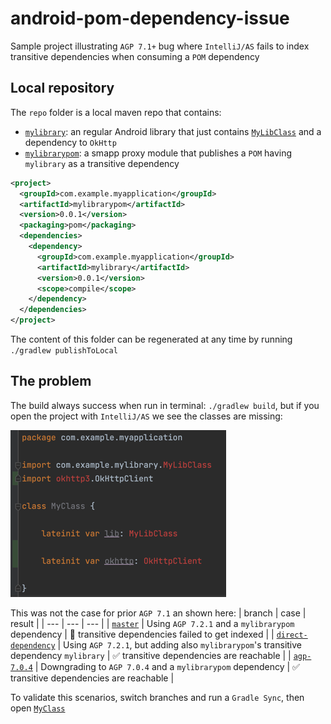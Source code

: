 # android-pom-dependency-issue
Sample project illustrating `AGP 7.1+` bug where `IntelliJ/AS` fails to index transitive dependencies
when consuming a `POM` dependency

## Local repository
The `repo` folder is a local maven repo that contains:
- [`mylibrary`](mylibrary): an regular Android library that just contains [`MyLibClass`](mylibrary/src/main/java/com/example/mylibrary/MyLibClass.kt) and a dependency to `OkHttp`
- [`mylibrarypom`](mylibrarypom): a smapp proxy module that publishes a `POM` having `mylibrary` as a transitive dependency
```xml
<project>
  <groupId>com.example.myapplication</groupId>
  <artifactId>mylibrarypom</artifactId>
  <version>0.0.1</version>
  <packaging>pom</packaging>
  <dependencies>
    <dependency>
      <groupId>com.example.myapplication</groupId>
      <artifactId>mylibrary</artifactId>
      <version>0.0.1</version>
      <scope>compile</scope>
    </dependency>
  </dependencies>
</project>
```

The content of this folder can be regenerated at any time by running `./gradlew publishToLocal`

## The problem
The build always success when run in terminal: `./gradlew build`, but if you open the project with
`IntelliJ/AS` we see the classes are missing:

![missing classes](missing-classes.png)

This was not the case for prior `AGP 7.1` an shown here:
| branch | case | result |
| --- | --- | --- |
| [`master`](../..) | Using `AGP 7.2.1` and a `mylibrarypom` dependency | 🚫 transitive dependencies failed to get indexed |
| [`direct-dependency`](../../compare/direct-dependency) | Using `AGP 7.2.1`, but adding also `mylibrarypom`'s transitive dependency `mylibrary` | ✅ transitive dependencies are reachable |
| [`agp-7.0.4`](../../compare/agp-7.0.4) | Downgrading to `AGP 7.0.4` and a `mylibrarypom` dependency | ✅ transitive dependencies are reachable |

To validate this scenarios, switch branches and run a `Gradle Sync`, then open [`MyClass`](app/src/main/java/com/example/myapplication/MyClass.kt)

